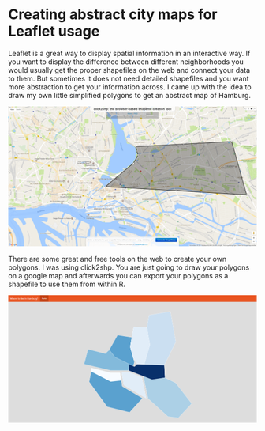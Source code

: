 # Creating abstract city maps for Leaflet usage
Leaflet is a great way to display spatial information in an interactive way. If you want to display the difference between different neighborhoods you would usually get the proper shapefiles on the web and connect your data to them. But sometimes it does not need detailed shapefiles and you want more abstraction to get your information across. I came up with the idea to draw my own little simplified polygons to get an abstract map of Hamburg.

![alt text](https://github.com/kruse-alex/abtract_city_maps/blob/master/AbtractHHtool.PNG) 

There are some great and free tools on the web to create your own polygons. I was using click2shp. You are just going to draw your polygons on a google map and afterwards you can export your polygons as a shapefile to use them from within R.

![alt text](https://github.com/kruse-alex/abtract_city_maps/blob/master/AbtractHH.PNG) 
